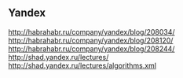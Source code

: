 Yandex
-

http://habrahabr.ru/company/yandex/blog/208034/
http://habrahabr.ru/company/yandex/blog/208120/
http://habrahabr.ru/company/yandex/blog/208244/
http://shad.yandex.ru/lectures/
http://shad.yandex.ru/lectures/algorithms.xml
